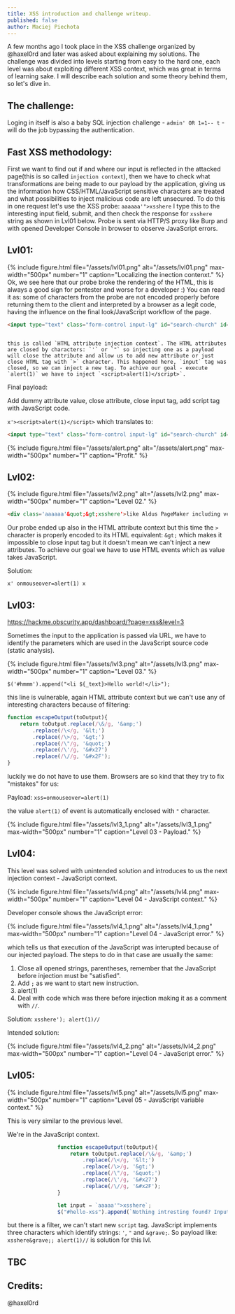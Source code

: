 ```yaml
---
title: XSS introduction and challenge writeup.
published: false
author: Maciej Piechota
---
```


A few months ago I took place in the XSS challenge organized by @haxel0rd and later was asked about explaining my solutions. The challenge was divided into levels starting from easy to the hard one, each level was about exploiting different XSS context, which was great in terms of learning sake. I will describe each solution and some theory behind them, so let's dive in.

## The challenge:

<twitter-widget class="twitter-tweet twitter-tweet-rendered" id="twitter-widget-0" style="position: static; visibility: visible; display: block; transform: rotate(0deg); max-width: 100%; width: 500px; min-width: 220px; margin-top: 10px; margin-bottom: 10px;" data-tweet-id="1116822993085325312"></twitter-widget>

Loging in itself is also a baby SQL injection challenge - `admin' OR 1=1-- t` - will do the job bypassing the authentication.

## Fast XSS methodology:

First we want to find out if and where our input is reflected in the attacked page(this is so called `injection context`), then we have to check what transformations are being made to our payload by the application, giving us the information how CSS/HTML/JavaScript sensitive characters are treated and what possibilities to inject malicious code are left unsecured. To do this in one request let's use the XSS probe:
`aaaaaa'">xsshere`
I type this to the interesting input field, submit, and then check the response for `xsshere` string as shown in Lvl01 below. 
Probe is sent via HTTP/S proxy like Burp and with opened Developer Console in browser to observe JavaScript errors.

## Lvl01:

{% include figure.html file="/assets/lvl01.png" alt="/assets/lvl01.png" max-width="500px" number="1" caption="Localizing the inection contenxt." %}
                                                                                                                                  Ok, we see here that our probe broke the rendering of the HTML, this is always a good sign for pentester and worse for a developer :) You can read it as: some of characters from the probe are not encoded properly before returning them to the client and interpreted by a browser as a legit code, having the influence on the final look/JavaScript workflow of the page.

```html
<input type="text" class="form-control input-lg" id="search-church" id="xss" value='aaaaaa'">xsshere' name="xss" placeholder="xss">                                                                                                                               
```                                                                                                                                  
                                                                                                                                  this is called `HTML attribute injection context`. The HTML attributes are closed by characters: `'` or `"` so injecting one as a payload will close the attribute and allow us to add new attribute or just close HTML tag with `>` character. This happened here, `input` tag was closed, so we can inject a new tag. To achive our goal - execute `alert(1)` we have to inject `<script>alert(1)</script>`.

Final payload:

Add dummy attribute value, close attribute, close input tag, add script tag with JavaScript code.

`x'><script>alert(1)</script>` which translates to:

```html
<input type="text" class="form-control input-lg" id="search-church" id="xss" value='x'><script>alert(1)</script>' name="xss" placeholder="xss">
```

{% include figure.html file="/assets/alert.png" alt="/assets/alert.png" max-width="500px" number="1" caption="Profit." %}

## Lvl02:

{% include figure.html file="/assets/lvl2.png" alt="/assets/lvl2.png" max-width="500px" number="1" caption="Level 02." %}

```html
<div class='aaaaaa'&quot;&gt;xsshere'>like Aldus PageMaker including versions of Lorem Ipsum.</div>
```

Our probe ended up also in the HTML attribute context but this time the `>` character is properly encoded to its HTML equivalent: `&gt;` which makes it impossible to close input tag but it doesn't mean we can't inject a new attributes. To achieve our goal we have to use HTML events which as value takes JavaScript.

Solution:

`x' onmouseover=alert(1) x`

## Lvl03:

https://hackme.obscurity.app/dashboard/?page=xss&level=3

Sometimes the input to the application is passed via URL, we have to identify the parameters which are used in the JavaScript source code (static analysis).

{% include figure.html file="/assets/lvl3.png" alt="/assets/lvl3.png" max-width="500px" number="1" caption="Level 03." %}

`$('#hmmm').append("<li ${_text}>Hello world!</li>");`

this line is vulnerable, again HTML attribute context but we can't use any of interesting characters because of filtering:

```javascript
function escapeOutput(toOutput){
    return toOutput.replace(/\&/g, '&amp;')
        .replace(/\</g, '&lt;')
        .replace(/\>/g, '&gt;')
        .replace(/\"/g, '&quot;')
        .replace(/\'/g, '&#x27')
        .replace(/\//g, '&#x2F');
}
```

luckily we do not have to use them. Browsers are so kind that they try to fix "mistakes" for us:

Payload:
`xss=onmouseover=alert(1)`

the value `alert(1)` of event is automatically enclosed with `"` character.

{% include figure.html file="/assets/lvl3_1.png" alt="/assets/lvl3_1.png" max-width="500px" number="1" caption="Level 03 - Payload." %}

## Lvl04:

This level was solved with unintended solution and introduces to us the next injection context - JavaScript context.

{% include figure.html file="/assets/lvl4.png" alt="/assets/lvl4.png" max-width="500px" number="1" caption="Level 04 - JavaScript context." %}

Developer console shows the JavaScript error: 

{% include figure.html file="/assets/lvl4_1.png" alt="/assets/lvl4_1.png" max-width="500px" number="1" caption="Level 04 - JavaScript error." %}

which tells us that execution of the JavaScript was interupted because of our injected payload. The steps to do in that case are usually the same:

1. Close all opened strings, parentheses, remember that the JavaScript before injection must be "satisfied".
2. Add `;` as we want to start new instruction.
3. alert(1)
4. Deal with code which was there before injection making it as a comment with `//`.

Solution:
`xsshere'); alert(1)//`

Intended solution:

{% include figure.html file="/assets/lvl4_2.png" alt="/assets/lvl4_2.png" max-width="500px" number="1" caption="Level 04 - JavaScript error." %}

## Lvl05:

{% include figure.html file="/assets/lvl5.png" alt="/assets/lvl5.png" max-width="500px" number="1" caption="Level 05 - JavaScript variable context." %}

This is very similar to the previous level.

We're in the JavaScript context.

```javascript
                function escapeOutput(toOutput){
                    return toOutput.replace(/\&/g, '&amp;')
                        .replace(/\</g, '&lt;')
                        .replace(/\>/g, '&gt;')
                        .replace(/\"/g, '&quot;')
                        .replace(/\'/g, '&#x27')
                        .replace(/\//g, '&#x2F');
                }

                let input = `aaaaa'">xsshere`;
                $("#hello-xss").append(`Nothing intresting found? Input = '${escapeOutput(input)}'`);
```

but there is a filter, we can't start new `script` tag. JavaScript implements three characters which identify strings: `'`, `"` and `&grave;`. So payload like: `xsshere&grave;; alert(1)//` is solution for this lvl.

## TBC

## Credits:

@haxel0rd
